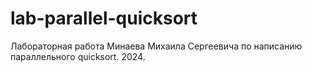 # lab-parallel-quicksort
Лабораторная работа Минаева Михаила Сергеевича по написанию параллельного quicksort. 2024.
